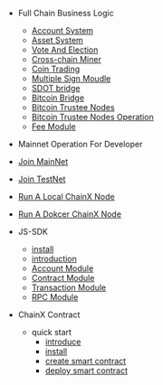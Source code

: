 - Full Chain Business Logic

  - [Account System](/zh-en/account-system.md)
  - [Asset System](/zh-en/asset-system.md)
  - [Vote And Election](/zh-en/vote.md)
  - [Cross-chain Miner](/zh-en/cross-miner.md)
  - [Coin Trading](/zh-en/crypto-exchange.md)
  - [Multiple Sign Moudle](/zh-en/sign-module.md)
  - [SDOT bridge](/zh-en/sdot-bridge.md)
  - [Bitcoin Bridge](/zh-en/bitcoin-bridge.md)
  - [Bitcoin Trustee Nodes](/zh-en/bitcoin-trustee-node.md)
  - [Bitcoin Trustee Nodes Operation ](/zh-en/bitcoin-trust-node-operation.md)
  - [Fee Module](/zh-en/poundage.md)


-  Mainnet Operation For Developer 
  - [Join MainNet](/zh-en/join-minnet.md)
  - [Join TestNet](/zh-en/join-testnet.md)
  - [Run A Local ChainX Node](/zh-en/run-a-Chainx-node.md)
  - [Run A Dokcer ChainX Node](/zh-en/run-a-Chainx-node.md)
 

- JS-SDK 
    - [install](/zh-en/js-sdk/install.md)
    - [introduction](/zh-en/js-sdk/quick-start.md)
    - [Account Module](/zh-en/js-sdk/account.md)
    - [Contract Module](/zh-en/js-sdk/contract.md)
    - [Transaction Module](/zh-en/js-sdk/transaction.md)
    - [RPC Module](/zh-en/js-sdk/rpc.md)

- ChainX Contract
  - quick start
    - [introduce](/zh-en/contract/1-introduce.md)
    - [install](/zh-en/contract/2-install.md)
    - [create smart contract](/zh-en/contract/3-write-contract.md)
    - [deploy smart contract](/zh-en/contract/4-deploy-contract.md)




